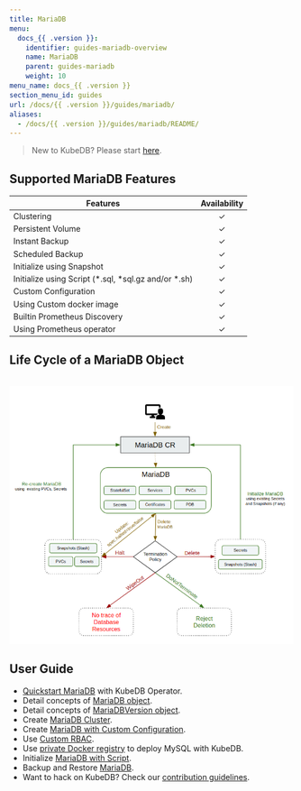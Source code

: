 ```yaml
---
title: MariaDB
menu:
  docs_{{ .version }}:
    identifier: guides-mariadb-overview
    name: MariaDB
    parent: guides-mariadb
    weight: 10
menu_name: docs_{{ .version }}
section_menu_id: guides
url: /docs/{{ .version }}/guides/mariadb/
aliases:
  - /docs/{{ .version }}/guides/mariadb/README/
---
```



> New to KubeDB? Please start [here](/docs/README.md).

## Supported MariaDB Features

| Features                                                | Availability |
| ------------------------------------------------------- | :----------: |
| Clustering                                              |   &#10003;   |
| Persistent Volume                                       |   &#10003;   |
| Instant Backup                                          |   &#10003;   |
| Scheduled Backup                                        |   &#10003;   |
| Initialize using Snapshot                               |   &#10003;   |
| Initialize using Script (\*.sql, \*sql.gz and/or \*.sh) |   &#10003;   |
| Custom Configuration                                    |   &#10003;   |
| Using Custom docker image                               |   &#10003;   |
| Builtin Prometheus Discovery                            |   &#10003;   |
| Using Prometheus operator                               |   &#10003;   |

## Life Cycle of a MariaDB Object

<p align="center">
  <img alt="lifecycle"  src="/docs/guides/mariadb/images/mariadb-lifecycle.png" >
</p>

## User Guide

- [Quickstart MariaDB](/docs/guides/mariadb/quickstart/overview) with KubeDB Operator.
- Detail concepts of [MariaDB object](/docs/guides/mariadb/concepts/mariadb).
- Detail concepts of [MariaDBVersion object](/docs/guides/mariadb/concepts/mariadb-version).
- Create [MariaDB Cluster](/docs/guides/mariadb/clustering/galera-cluster).
- Create [MariaDB with Custom Configuration](/docs/guides/mariadb/configuration/using-config-file).
- Use [Custom RBAC](/docs/guides/mariadb/custom-rbac/using-custom-rbac).
- Use [private Docker registry](/docs/guides/mariadb/private-registry/quickstart) to deploy MySQL with KubeDB.
- Initialize [MariaDB with Script](/docs/guides/mariadb/initialization/using-script).
- Backup and Restore [MariaDB](/docs/guides/mariadb/backup/overview).
- Want to hack on KubeDB? Check our [contribution guidelines](/docs/CONTRIBUTING.md).
